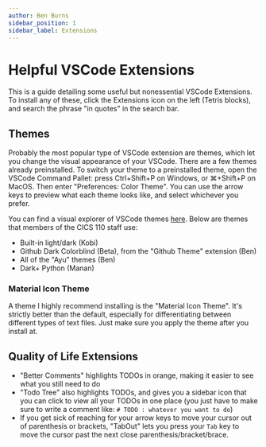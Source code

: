 ```yaml
---
author: Ben Burns
sidebar_position: 1
sidebar_label: Extensions
---
```


# Helpful VSCode Extensions
This is a guide detailing some useful but nonessential VSCode Extensions. To install any of these, click the Extensions icon on the left (Tetris blocks), and search the phrase "in quotes" in the search bar.

## Themes
Probably the most popular type of VSCode extension are themes, which let you change the visual appearance of your VSCode. There are a few themes already preinstalled. To switch your theme to a preinstalled theme, open the VSCode Command Pallet: press Ctrl+Shift+P on Windows, or ⌘+Shift+P on MacOS. Then enter "Preferences: Color Theme". You can use the arrow keys to preview what each theme looks like, and select whichever you prefer. 

You can find a visual explorer of VSCode themes [here](https://vscodethemes.com/?language=python). Below are themes that members of the CICS 110 staff use:
- Built-in light/dark (Kobi) 
- Github Dark Colorblind (Beta), from the "Github Theme" extension (Ben)
- All of the "Ayu" themes (Ben)
- Dark+ Python (Manan)

### Material Icon Theme
A theme I highly recommend installing is the "Material Icon Theme". It's strictly better than the default, especially for differentiating between different types of text files. Just make sure you apply the theme after you install at. 

## Quality of Life Extensions
- "Better Comments" highlights TODOs in orange, making it easier to see what you still need to do
- "Todo Tree" also highlights TODOs, and gives you a sidebar icon that you can click to view all your TODOs in one place (you just have to make sure to write a comment like: `# TODO : whatever you want to do`)
- If you get sick of reaching for your arrow keys to move your cursor out of parenthesis or brackets, "TabOut" lets you press your `Tab` key to move the cursor past the next close parenthesis/bracket/brace.